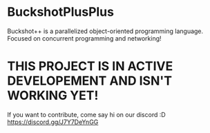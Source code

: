 # BuckshotPlusPlus
Buckshot++ is a parallelized object-oriented programming language. Focused on concurrent programming and networking!


# THIS PROJECT IS IN ACTIVE DEVELOPEMENT AND ISN'T WORKING YET!
If you want to contribute, come say hi on our discord :D
https://discord.gg/J7Y7DeYnGG
